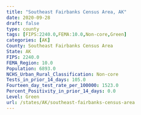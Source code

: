 ```yaml
---
title: "Southeast Fairbanks Census Area, AK"
date: 2020-09-28
draft: false
type: county
tags: [FIPS:2240.0,FEMA:10.0,Non-core,Green]
categories: [AK]
County: Southeast Fairbanks Census Area
State: AK
FIPS: 2240.0
FEMA_Region: 10.0
Population: 6893.0
NCHS_Urban_Rural_Classification: Non-core
Tests_in_prior_14_days: 105.0
Fourteen_day_test_rate_per_100000: 1523.0
Percent_Positivity_in_prior_14_days: 0.0
Level: Green
url: /states/AK/southeast-fairbanks-census-area
---
```



